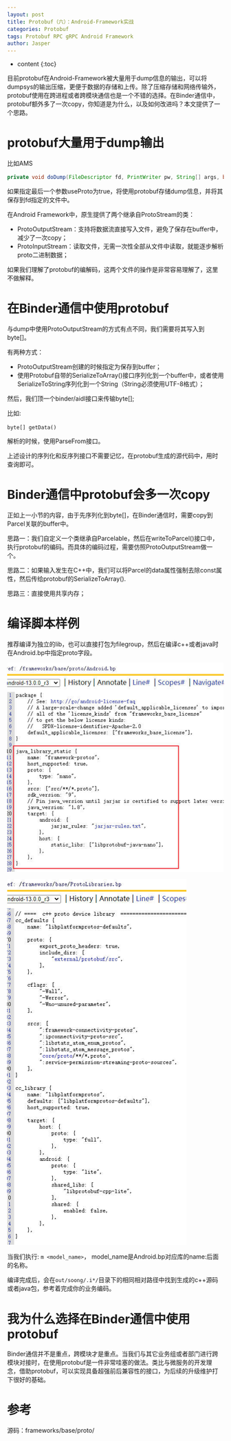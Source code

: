 ```yaml
---
layout: post
title: Protobuf（六）：Android-Framework实战
categories: Protobuf 
tags: Protobuf RPC gRPC Android Framework
author: Jasper
---
```


* content
{:toc}

目前protobuf在Android-Framework被大量用于dump信息的输出，可以将dumpsys的输出压缩，更便于数据的存储和上传。除了压缩存储和网络传输外，protobuf使用在跨进程或者跨模块通信也是一个不错的选择。在Binder通信中，protobuf额外多了一次copy，你知道是为什么，以及如何改进吗？本文提供了一个思路。



# protobuf大量用于dump输出

比如AMS

```java
private void doDump(FileDescriptor fd, PrintWriter pw, String[] args, boolean useProto) {
```

如果指定最后一个参数useProto为true，将使用protobuf存储dump信息，并将其保存到fd指定的文件中。

在Android Framework中，原生提供了两个继承自ProtoStream的类：

- ProtoOutputStream：支持将数据流直接写入文件，避免了保存在buffer中，减少了一次copy；
- ProtoInputStream：读取文件，无需一次性全部从文件中读取，就能逐步解析proto二进制数据；

如果我们理解了protobuf的编解码，这两个文件的操作是非常容易理解了，这里不做解释。

# 在Binder通信中使用protobuf

与dump中使用ProtoOutputStream的方式有点不同，我们需要将其写入到byte[]。

有两种方式：  
- ProtoOutputStream创建的时候指定为保存到buffer；
- 使用Protobuf自带的SerializeToArray()接口序列化到一个buffer中，或者使用SerializeToString序列化到一个String（String必须使用UTF-8格式）；

然后，我们顶一个binder/aidl接口来传输byte[];

比如:

`byte[] getData()`

解析的时候，使用ParseFrom接口。

上述设计的序列化和反序列接口不需要记忆，在protobuf生成的源代码中，用时查询即可。

# Binder通信中protobuf会多一次copy

正如上一小节的内容，由于先序列化到byte[]，在Binder通信时，需要copy到Parcel关联的buffer中。

思路一：我们自定义一个类继承自Parcelable，然后在writeToParcel()接口中，执行protobuf的编码。而具体的编码过程，需要仿照ProtoOutputStream做一个。

思路二：如果输入发生在C++中，我们可以将Parcel的data属性强制去除const属性，然后传给protobuf的SerializeToArray().

思路三：直接使用共享内存；

# 编译脚本样例

推荐编译为独立的lib，也可以直接打包为filegroup，然后在编译c++或者java时在Android.bp中指定proto字段。

![](/images/protobuf/android_proto_build_java.jpg)

![](/images/protobuf/android_proto_build_c++.jpg)

当我们执行: `m <model_name>`， model_name是Android.bp对应库的name:后面的名称。

编译完成后，会在`out/soong/.i*/`目录下的相同相对路径中找到生成的c++源码或者java包，参考着完成你的业务编码。

# 我为什么选择在Binder通信中使用protobuf

Binder通信并不是重点，跨模块才是重点。当我们与其它业务组或者部门进行跨模块对接时，在使用protobuf是一件非常哇塞的做法。类比与微服务的开发理念，借助protobuf，可以实现具备超强前后兼容性的接口，为后续的升级维护打下很好的基础。

# 参考

源码：frameworks/base/proto/  


